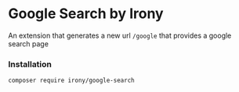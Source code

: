 # Google Search by Irony

An extension that generates a new url `/google` that provides a google search page

### Installation

```sh
composer require irony/google-search
```
